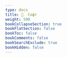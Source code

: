 ```yaml
---
type: docs
title: 📁  Софт
weight: 500
bookCollapseSection: true
bookFlatSection: false
bookToc: false
bookComments: false
bookSearchExclude: true
bookHidden: false
---
```

